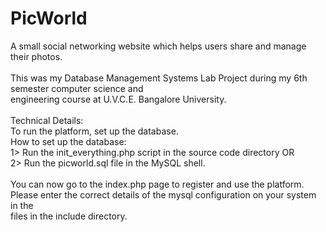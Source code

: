 # PicWorld
A small social networking website which helps users share and manage their photos.<br>
<br>
This was my Database Management Systems Lab Project during my 6th semester computer science and <br>
engineering course at U.V.C.E. Bangalore University.<br>
<br>
Technical Details:<br>
To run the platform, set up the database.<br>
How to set up the database:<br>
1> Run the init_everything.php script in the source code directory OR <br>
2> Run the picworld.sql file in the MySQL shell.<br>
<br>
You can now go to the index.php page to register and use the platform.<br>
Please enter the correct details of the mysql configuration on your system in the<br>
files in the include directory.<br>

